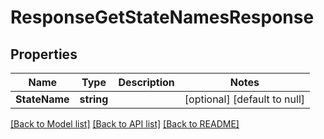 # ResponseGetStateNamesResponse

## Properties
Name | Type | Description | Notes
------------ | ------------- | ------------- | -------------
**StateName** | **string** |  | [optional] [default to null]

[[Back to Model list]](../README.md#documentation-for-models) [[Back to API list]](../README.md#documentation-for-api-endpoints) [[Back to README]](../README.md)


